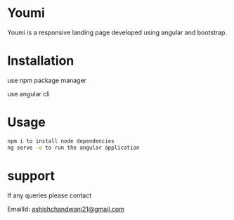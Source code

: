 # Youmi

Youmi is a responsive landing page developed using angular and bootstrap.

# Installation

use npm package manager

use angular cli

# Usage

```bash
npm i to install node dependencies
ng serve -o to run the angular application
```

# support

If any queries please contact

EmailId: ashishchandwani21@gmail.com
